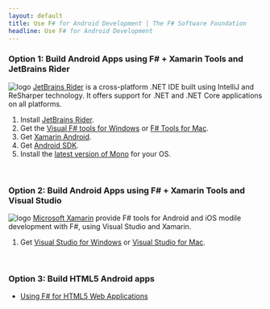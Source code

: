 ```yaml
---
layout: default
title: Use F# for Android Development | The F# Software Foundation
headline: Use F# for Android Development
---
```


### Option 1: Build Android Apps using F# + Xamarin Tools and JetBrains Rider

![logo](/images/thumbs/rider.png)&nbsp;[JetBrains Rider](https://www.jetbrains.com/rider) is a cross-platform .NET IDE built using IntelliJ and ReSharper technology. It offers support for .NET and .NET Core applications on all platforms.

1. Install [JetBrains Rider](https://www.jetbrains.com/rider/download/).
2. Get the [Visual F# tools for Windows](/use/windows) or [F# Tools for Mac](/use/mac).
3. Get [Xamarin Android](https://www.xamarin.com/platform#android).
4. Get [Android SDK](https://developer.android.com/studio/index.html#downloads).
5. Install the [latest version of Mono](http://www.mono-project.com/download/) for your OS.

<br />

### Option 2: Build Android Apps using F# + Xamarin Tools and Visual Studio 

![logo](/images/thumbs/vstudio.png)&nbsp;[Microsoft Xamarin](http://xamarin.com) provide F# tools for  Android and iOS modile development with F#, using  Visual Studio and Xamarin.

1. Get [Visual Studio for Windows](/use/windows) or [Visual Studio for Mac](/use/mac). 


<br />

### Option 3: Build HTML5 Android apps 

* [Using F# for HTML5 Web Applications](/use/html5)
